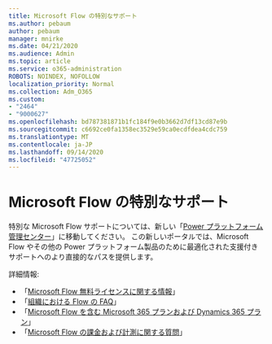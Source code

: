 ```yaml
---
title: Microsoft Flow の特別なサポート
ms.author: pebaum
author: pebaum
manager: mnirke
ms.date: 04/21/2020
ms.audience: Admin
ms.topic: article
ms.service: o365-administration
ROBOTS: NOINDEX, NOFOLLOW
localization_priority: Normal
ms.collection: Adm_O365
ms.custom:
- "2464"
- "9000627"
ms.openlocfilehash: bd787381871b1fc184f9e0b3662d7df13cd87e9b
ms.sourcegitcommit: c6692ce0fa1358ec3529e59ca0ecdfdea4cdc759
ms.translationtype: MT
ms.contentlocale: ja-JP
ms.lasthandoff: 09/14/2020
ms.locfileid: "47725052"
---
```

# <a name="microsoft-flow-specialized-support"></a>Microsoft Flow の特別なサポート

特別な Microsoft Flow サポートについては、新しい「[Power プラットフォーム管理センター](https://aka.ms/flowadminsupport)」に移動してください。 この新しいポータルでは、Microsoft Flow やその他の Power プラットフォーム製品のために最適化された支援付きサポートへのより直接的なパスを提供します。

詳細情報:
- 「[Microsoft Flow 無料ライセンスに関する情報](https://go.microsoft.com/fwlink/?linkid=2095610)」
- 「[組織における Flow の FAQ](https://go.microsoft.com/fwlink/?linkid=2072608)」
- 「[Microsoft Flow を含む Microsoft 365 プランおよび Dynamics 365 プラン](https://go.microsoft.com/fwlink/?linkid=2072406)」
- 「[Microsoft Flow の課金および計測に関する質問](https://go.microsoft.com/fwlink/?linkid=2072612)」
